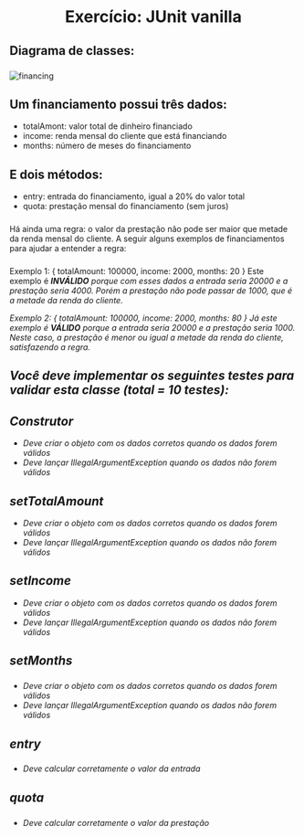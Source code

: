 
<h1 align="center">Exercício: JUnit vanilla</h1>


## Diagrama de classes:
###

![financing](https://github.com/maririb749/exercicio-JUnit-vanilla/assets/85500087/5e2908e5-96ed-4f74-9aae-a0f84b00f5bd)

###

## Um financiamento possui três dados:
<ul>
  <li>totalAmont: valor total de dinheiro financiado</li>
  <li>income: renda mensal do cliente que está financiando</li>
  <li>months: número de meses do financiamento</li>
</ul>

###

## E dois métodos:

<ul>
  <li>entry: entrada do financiamento, igual a 20% do valor total</li>
  <li>quota: prestação mensal do financiamento (sem juros)</li>
</ul>

###

Há ainda uma regra: o valor da prestação não pode ser maior que metade da renda mensal do cliente. A seguir alguns exemplos de financiamentos para ajudar a entender a regra:

###

Exemplo 1: { totalAmount: 100000, income: 2000, months: 20 }
Este exemplo é <em>**INVÁLIDO**<em> porque com esses dados a entrada seria 20000 e a prestação seria 4000. Porém a prestação não pode passar de 1000, que é a metade da renda do cliente.

Exemplo 2: { totalAmount: 100000, income: 2000, months: 80 }
Já este exemplo é <em>**VÁLIDO**<em> porque a entrada seria 20000 e a prestação seria 1000. Neste caso, a prestação é menor ou igual a metade da renda do cliente, satisfazendo a regra.

 ###
  
## Você deve implementar os seguintes testes para validar esta classe (total = 10 testes):
  
## **Construtor**
  <ul>
  <li>Deve criar o objeto com os dados corretos quando os dados forem válidos</li>
  <li>Deve lançar IllegalArgumentException quando os dados não forem válidos</li>
</ul>
  
###  
  ## **setTotalAmount**
  <ul>
  <li>Deve criar o objeto com os dados corretos quando os dados forem válidos</li>
  <li>Deve lançar IllegalArgumentException quando os dados não forem válidos</li>
</ul>
  
  ###
  
 ## **setIncome**
  
  <ul>
  <li>Deve criar o objeto com os dados corretos quando os dados forem válidos</li>
  <li>Deve lançar IllegalArgumentException quando os dados não forem válidos</li>
 </ul>
  
  ###
  
  ## **setMonths**
  
  ###
  
  <ul>
  <li>Deve criar o objeto com os dados corretos quando os dados forem válidos</li>
  <li>Deve lançar IllegalArgumentException quando os dados não forem válidos</li>
 </ul>
  
  ###
  
  ## **entry**
  
  ###
  
  <ul>
  <li>Deve calcular corretamente o valor da entrada</li>
 </ul>
  
  ###
  
 ##  **quota**
  
  ###
  
 <ul>
  <li>Deve calcular corretamente o valor da prestação</li>
</ul>
  
  
  
  
  
















  
  









